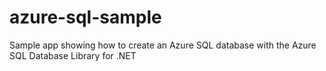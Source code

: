 # azure-sql-sample
Sample app showing how to create an Azure SQL database with the Azure SQL Database Library for .NET
